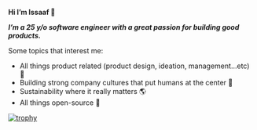 **Hi I’m Issaaf 👾** 

***I’m a 25 y/o software engineer with a great passion for building good products.***

Some topics that interest me:
- All things product related (product design, ideation, management…etc) 📲
- Building strong company cultures that put humans at the center 👥
- Sustainability where it really matters 🌎
- All things open-source 📰

[![trophy](https://github-profile-trophy.vercel.app/?username=ryo-ma)](https://github.com/issaafalkattan/github-profile-trophy)


